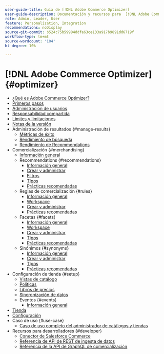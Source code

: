 ```yaml
---
user-guide-title: Guía de [!DNL Adobe Commerce Optimizer]
user-guide-description: Documentación y recursos para  [!DNL Adobe Commerce Optimizer].
role: Admin, Leader, User
feature: Personalization, Integration
recommendations: noDisplay
source-git-commit: b524c75b59984ddfa63ce133a917b9891dd6719f
workflow-type: tm+mt
source-wordcount: '104'
ht-degree: 10%

---
```


# [!DNL Adobe Commerce Optimizer] {#optimizer}

- [¿Qué es Adobe Commerce Optimizer?](overview.md)
- [Primeros pasos](get-started.md)
- [Administración de usuarios](user-management.md)
- [Responsabilidad compartida](shared-responsibility.md)
- [Límites y limitaciones](boundaries-limits.md)
- [Notas de la versión](release-notes.md)
- Administración de resultados {#manage-results}
   - [Métricas de éxito](./manage-results/success-metrics.md)
   - [Rendimiento de búsqueda](./manage-results/search-performance.md)
   - [Rendimiento de Recommendations](./manage-results/recommendation-performance.md)
- Comercialización {#merchandising}
   - [Información general](./merchandising/overview.md)
   - Recommendations {#recommendations}
      - [Información general](./merchandising/recommendations/overview.md)
      - [Crear y administrar](./merchandising/recommendations/create.md)
      - [Filtros](./merchandising/recommendations/filters.md)
      - [Tipos](./merchandising/recommendations/types.md)
      - [Prácticas recomendadas](./merchandising/recommendations/best-practice.md)
   - Reglas de comercialización {#rules}
      - [Información general](./merchandising/rules/overview.md)
      - [Workspace](./merchandising/rules/workspace.md)
      - [Crear y administrar](./merchandising/rules/add.md)
      - [Prácticas recomendadas](./merchandising/rules/best-practice.md)
   - Facetas {#facets}
      - [Información general](./merchandising/facets/overview.md)
      - [Workspace](./merchandising/facets/workspace.md)
      - [Crear y administrar](./merchandising/facets/add.md)
      - [Tipos](./merchandising/facets/type.md)
      - [Prácticas recomendadas](./merchandising/facets/best-practice.md)
   - Sinónimos {#synonyms}
      - [Información general](./merchandising/synonyms/overview.md)
      - [Crear y administrar](./merchandising/synonyms/add.md)
      - [Tipos](./merchandising/synonyms/type.md)
      - [Prácticas recomendadas](./merchandising/synonyms/best-practice.md)
- Configuración de tienda {#setup}
   - [Vistas de catálogo](./setup/catalog-view.md)
   - [Políticas](./setup/policies.md)
   - [Libros de precios](./setup/pricebooks.md)
   - [Sincronización de datos](./setup/data-sync.md)
   - Eventos {#events}
      - [Información general](./setup/events/overview.md)
- [Tienda](storefront.md)
- [Configuración](settings.md)
- Caso de uso {#use-case}
   - [Caso de uso completo del administrador de catálogos y tiendas](./use-case/admin-use-case.md)
- Recursos para desarrolladores {#developer}
   - [Conector de Salesforce Commerce](./developer/salesforce-connector.md)
   - [Referencia de API de REST de ingesta de datos](https://developer.adobe.com/commerce/services/reference/rest/)
   - [Referencia de la API de GraphQL de comercialización](https://developer.adobe.com/commerce/services/reference/graphql/)
